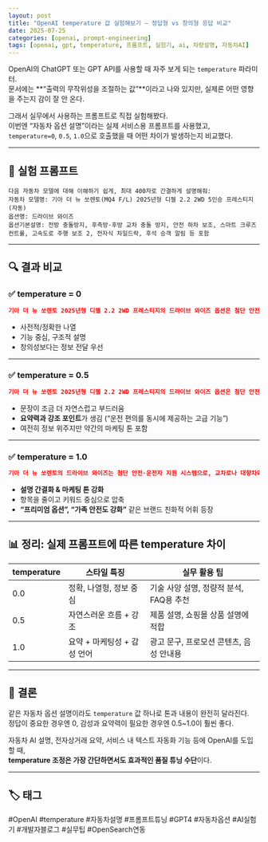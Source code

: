 ```yaml
---
layout: post
title: "OpenAI temperature 값 실험해보기 – 정답형 vs 창의형 응답 비교"
date: 2025-07-25
categories: [openai, prompt-engineering]
tags: [openai, gpt, temperature, 프롬프트, 실험기, ai, 차량설명, 자동차AI]
---
```


OpenAI의 ChatGPT 또는 GPT API를 사용할 때 자주 보게 되는 `temperature` 파라미터.  
문서에는 **“출력의 무작위성을 조절하는 값”**이라고 나와 있지만, 실제론 어떤 영향을 주는지 감이 잘 안 온다.

그래서 실무에서 사용하는 프롬프트로 직접 실험해봤다.  
이번엔 “자동차 옵션 설명”이라는 실제 서비스용 프롬프트를 사용했고, `temperature=0`, `0.5`, `1.0`으로 호출했을 때 어떤 차이가 발생하는지 비교했다.

---

## 🧪 실험 프롬프트

```text
다음 자동차 모델에 대해 이해하기 쉽게, 최대 400자로 간결하게 설명해줘:
자동차 모델명: 기아 더 뉴 쏘렌토(MQ4 F/L) 2025년형 디젤 2.2 2WD 5인승 프레스티지 (자동)
옵션명: 드라이브 와이즈
옵션기본설명: 전방 충돌방지, 후측방·후방 교차 충돌 방지, 안전 하차 보조, 스마트 크루즈 컨트롤, 고속도로 주행 보조 2, 전자식 차일드락, 후석 승객 알림 등 포함
```

---

## 🔍 결과 비교

### ✅ temperature = 0
```json
기아 더 뉴 쏘렌토 2025년형 디젤 2.2 2WD 프레스티지의 드라이브 와이즈 옵션은 첨단 안전 및 편의 기능을 갖춘 패키지입니다. 전방 충돌방지, 후측방·후방 교차 충돌 방지, 안전 하차 보조 등 사고 위험을 줄여주는 안전 기능이 포함됩니다. 스마트 크루즈 컨트롤과 내비게이션 연동으로 장거리 주행 시 편리하며, 고속도로 주행 보조 2는 차로 변경까지 도와줍니다. 전자식 차일드락과 후석 승객 알림도 있어 가족 안전과 편의성을 높입니다.
```
- 사전적/정확한 나열
- 기능 중심, 구조적 설명
- 창의성보다는 정보 전달 우선

---

### ✅ temperature = 0.5
```json
기아 더 뉴 쏘렌토 2025년형 디젤 2.2 2WD 프레스티지의 드라이브 와이즈 옵션은 첨단 안전 및 편의 기능을 갖춘 패키지입니다. 전방 충돌방지, 후측방 및 후방 교차 충돌 방지, 안전 하차 보조 등 사고 위험을 줄여주는 안전 기능이 포함됩니다. 스마트 크루즈 컨트롤은 운전자를 도와 차간 거리 유지와 차로 변경을 지원하며, 내비게이션 연동으로 고속도로 주행 시 편리함을 높입니다. 전자식 차일드락과 후석 승객 알림도 포함돼 가족 안전과 편리성을 강화합니다. 이 옵션은 안전성과 운전 편의를 동시에 제공하는 고급 기능입니다.
```
- 문장이 조금 더 자연스럽고 부드러움
- **요약력과 강조 포인트**가 생김 (“운전 편의를 동시에 제공하는 고급 기능”)
- 여전히 정보 위주지만 약간의 마케팅 톤 포함

---

### ✅ temperature = 1.0
```json
기아 더 뉴 쏘렌토의 드라이브 와이즈는 첨단 안전·운전자 지원 시스템으로, 교차로나 대향차와의 충돌 방지, 차로 유지, 스마트 크루즈, 고속도로 주행 보조 등 다양한 기능을 갖추고 있습니다. 후측방·후방 충돌 방지, 안전하차 보조, 후석 승객 알림도 포함돼 안전 운전을 돕고, 전자식 차일드락으로 가족 안전도 강화됩니다. 안전성과 편리성을 동시에 높이는 프리미엄 옵션입니다.
```
- **설명 간결화 & 마케팅 톤 강화**
- 항목을 줄이고 키워드 중심으로 압축
- **“프리미엄 옵션”, “가족 안전도 강화”** 같은 브랜드 친화적 어휘 등장

---

## 📊 정리: 실제 프롬프트에 따른 temperature 차이

| temperature | 스타일 특징 | 실무 활용 팁 |
|-------------|----------------|------------------|
| 0.0 | 정확, 나열형, 정보 중심 | 기술 사양 설명, 정량적 분석, FAQ용 추천 |
| 0.5 | 자연스러운 흐름 + 강조 | 제품 설명, 쇼핑몰 상품 설명에 적합 |
| 1.0 | 요약 + 마케팅성 + 감성 언어 | 광고 문구, 프로모션 콘텐츠, 음성 안내용 |

---

## 💬 결론

같은 자동차 옵션 설명이라도 `temperature` 값 하나로 톤과 내용이 완전히 달라진다.  
정답이 중요한 경우엔 0, 감성과 요약력이 필요한 경우엔 0.5~1.0이 훨씬 좋다.

자동차 AI 설명, 전자상거래 요약, 서비스 내 텍스트 자동화 기능 등에 OpenAI를 도입할 때,  
**temperature 조정은 가장 간단하면서도 효과적인 품질 튜닝 수단**이다.

---

## 🏷️ 태그
#OpenAI #temperature #자동차설명 #프롬프트튜닝 #GPT4 #자동차옵션 #AI실험기 #개발자블로그 #실무팁 #OpenSearch연동
